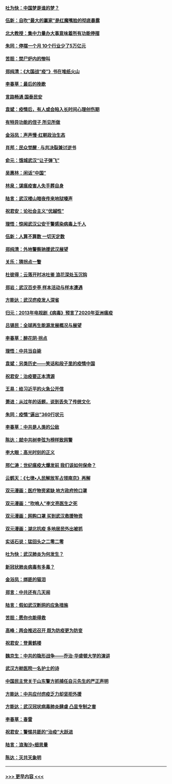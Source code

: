#### [吐为快：中国梦是谁的梦？](../pages/nsc993/n11906564.md?t=03020002) 
#### [伍新：自吹“最大的赢家”是红魔嘴脸的彻底暴露](../pages/nsc993/n11906407.md?t=03020002) 
#### [北大教授：集中力量办大事意味着所有功能停摆](../pages/nsc993/n11904800.md?t=03020002) 
#### [朱同：停摆一个月 10个行业少了5万亿元](../pages/nsc993/n11904498.md?t=03020002) 
#### [苦胆：焚尸炉内的惨叫](../pages/nsc993/n11904479.md?t=03020002) 
#### [郑纯清：《大国战“疫”》书在堆纸火山](../pages/nsc993/n11904450.md?t=03020002) 
#### [李春草：最后的挽歌](../pages/nsc993/n11904441.md?t=03020002) 
#### [言路畅通 国泰民安](../pages/nsc993/n11904222.md?t=03020002) 
#### [袁斌：疫情后，有人或会陷入长时间心理创伤期](../pages/nsc993/n11901514.md?t=03020002) 
#### [有特异功能的侄子 所见所做](../pages/nsc993/n11901154.md?t=03020002) 
#### [金浴凤：声声慢‧红朝政治生态](../pages/nsc993/n11899553.md?t=03020002) 
#### [肖邦：民众觉醒 · 与共决裂兼讨逆书](../pages/nsc993/n11898435.md?t=03020002) 
#### [俞元：饿城武汉“让子弹飞”](../pages/nsc993/n11898344.md?t=03020002) 
#### [吴惠林：闲话“中国”](../pages/nsc993/n11898182.md?t=03020002) 
#### [林泉：谋瘟疫害人失手葬自身](../pages/nsc993/n11897892.md?t=03020002) 
#### [陆言：武汉楼山暗夜传来地狱嚎声](../pages/nsc993/n11897033.md?t=03020002) 
#### [祝君安：论社会主义“优越性”](../pages/nsc993/n11897005.md?t=03020002) 
#### [理悟：惊闻武汉公安干警感染病毒上千人](../pages/nsc993/n11896947.md?t=03020002) 
#### [伍新：人算不算数 一切天定数](../pages/nsc993/n11893372.md?t=03020002) 
#### [郑纯清：外地警察驰援武汉展望](../pages/nsc993/n11893115.md?t=03020002) 
#### [关乐：猜拐点一瞥](../pages/nsc993/n11893020.md?t=03020002) 
#### [杜彼得：云落开时冰吐鉴 浪花深处玉沉钩](../pages/nsc993/n11892107.md?t=03020002) 
#### [郑岩：武汉百步亭 样本活动与样本遭遇](../pages/nsc993/n11892310.md?t=03020002) 
#### [方能达：武汉疠疫发人深省](../pages/nsc993/n11891376.md?t=03020002) 
#### [归元：2013年电视剧《病毒》预言了2020年亚洲瘟疫](../pages/nsc993/n11891126.md?t=03020002) 
#### [吕锡民：全球再生能源发展概况与展望](../pages/nsc993/n11890613.md?t=03020002) 
#### [李春草：醉花阴·拐点](../pages/nsc993/n11890567.md?t=03020002) 
#### [理悟：中共当自毙](../pages/nsc993/n11890559.md?t=03020002) 
#### [袁斌：另类历史——笑话和段子里的疫情中国](../pages/nsc993/n11889243.md?t=03020002) 
#### [祝君安：治疫要正本清源](../pages/nsc993/n11889085.md?t=03020002) 
#### [王易：给习近平的火急公开信](../pages/nsc993/n11888225.md?t=03020002) 
#### [萧进：从过年的话题，说到丢失了传统文化](../pages/nsc993/n11887732.md?t=03020002) 
#### [朱同：疫情“逼出”360行状元](../pages/nsc993/n11887678.md?t=03020002) 
#### [李春草：中共是人类的公敌](../pages/nsc993/n11887656.md?t=03020002) 
#### [陈达：就中共树李弦为榜样致网警](../pages/nsc993/n11887625.md?t=03020002) 
#### [李大眼：高光时刻的正义](../pages/nsc993/n11887585.md?t=03020002) 
#### [邢仁涛：世纪瘟疫大爆发前 我们该如何保命？](../pages/nsc993/n11887535.md?t=03020002) 
#### [云鹤天：《七律▪人民解放军占领南京》再解](../pages/nsc993/n11887524.md?t=03020002) 
#### [双元漫画：医疗物资紧缺 地方政府抢口罩](../pages/nsc993/n11884744.md?t=03020002) 
#### [双元漫画：“吹哨人”李文亮医生之死](../pages/nsc993/n11884705.md?t=03020002) 
#### [双元漫画：网购口罩 买到武汉救援物资](../pages/nsc993/n11884670.md?t=03020002) 
#### [双元漫画：湖北抗疫 多地居民外出被抓](../pages/nsc993/n11884643.md?t=03020002) 
#### [实话石说：猛回头之二零二零](../pages/nsc993/n11883968.md?t=03020002) 
#### [吐为快：武汉肺炎为何发生？](../pages/nsc993/n11882180.md?t=03020002) 
#### [新冠状肺炎病毒有多毒？](../pages/nsc993/n11881790.md?t=03020002) 
#### [金浴凤：绑匪的猫泪](../pages/nsc993/n11880664.md?t=03020002) 
#### [郑言：中共还有几天闹](../pages/nsc993/n11880645.md?t=03020002) 
#### [陆言：假如武汉断网的应急措施](../pages/nsc993/n11880619.md?t=03020002) 
#### [苦胆：愿你也能得救](../pages/nsc993/n11880601.md?t=03020002) 
#### [高峰：两会推迟召开  既为防疫更为防变](../pages/nsc993/n11879977.md?t=03020002) 
#### [祝君安：登黄鹤楼](../pages/nsc993/n11880583.md?t=03020002) 
#### [魏京生：中共的隐形战争——乔治‧华盛顿大学的演讲](../pages/nsc993/n11879765.md?t=03020002) 
#### [武汉方舱医院一名护士的诗](../pages/nsc993/n11878480.md?t=03020002) 
#### [中国民主党关于山东警方抓捕任自元先生的严正声明](../pages/nsc993/n11877506.md?t=03020002) 
#### [方能达：中共应付疠疫乏力却坚拒外援](../pages/nsc993/n11877497.md?t=03020002) 
#### [方能达：武汉冠状病毒肺炎肆虐 凸显专制之害](../pages/nsc993/n11877475.md?t=03020002) 
#### [李春草：春雷](../pages/nsc993/n11876287.md?t=03020002) 
#### [祝君安：警惕共匪的“治疫”大跃进](../pages/nsc993/n11876084.md?t=03020002) 
#### [陆言：浪淘沙•细思量](../pages/nsc993/n11876071.md?t=03020002) 
#### [陈达：灭共天象明](../pages/nsc993/n11876063.md?t=03020002) 

----
#### [ >>> 更早内容 <<< ](../indexes/nsc993-earlier.md)

